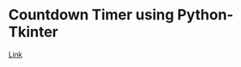 # Countdown Timer using Python-Tkinter

[Link](https://www.geeksforgeeks.org/create-countdown-timer-using-python-tkinter)
